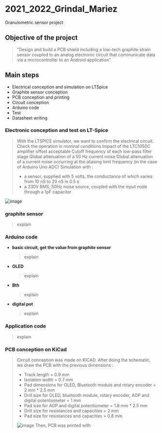 # 2021_2022_Grindal_Mariez

Granulometric sensor project

## Objective of the project
> "Design and build a PCB shield including a low-tech graphite strain sensor coupled to an analog electronic circuit that communicate data via a microcontroller to an Android application"

## Main steps
* Electrical conception and simulation on LTSpice
* Graphite sensor conception
* PCB conception and printing
* Circuit conception
* Arduino code
* Test
* Datasheet writing

### Electronic conception and test on LT-Spice
> With the LTSPICE simulator, we want to confirm the electrical circuit.  
> Check the operation in nominal conditions
> Impact of the LTC1050C amplifier offset acceptable
> Cutoff frequency of each low-pass filter stage 
> Global attenuation of a 50 Hz current noise
> Global attenuation of a current noise occurring at the aliasing limit frequency (in the case of Arduino Uno ADC)
> Simulation with :
> * a sensor, supplied with 5 volts, the conductance of which varies from 10 nS to 20 nS in 0.5 s
> * a 230V RMS, 50Hz noise source, coupled with the input node through a 1pF capacitor
>
![image](https://user-images.githubusercontent.com/95586528/160655085-99379685-04d5-4e0f-9d88-0ecf0dfbc2ce.png)

### graphite sensor
> explain
> 
### Arduino code
* **basic circuit, get the value from graphite sensor**
    > explain
* **OLED**
    > explain
* **Bth** 
    > explain
* **digital pot**
    > explain

### Application code
> explain
> 
### PCB conception on KiCad
> Circuit conception was made on KICAD. After doing the schematic, we draw the PCB with the previous dimensions :
> * Track length = 0.9 mm
> * Isolation width = 0.7 mm
> * Pad dimensions for OLED, Bluetooth module and rotary encoder = 2 mm * 2.5 mm
> * Drill size for OLED, bluetooth module, rotary encoder, AOP and digital potentiometer = 1 mm
> * Pad size for AOP and digital potentiometer = 1.8 mm * 2.5 mm
> * Drill size for resistances and capacities = 2 mm
> * Pad size for resistances and capacities = 0.8 mm
> 
> ![image](https://user-images.githubusercontent.com/95586528/160405697-4437e986-bbf9-4ef6-8740-eef16d24775e.png)
> Then, PCB was printed with 
